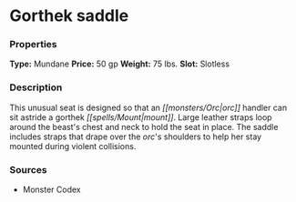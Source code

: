 ﻿---
Title: "Gorthek saddle"
Type: "Mundane"
Price: "50 gp"
Weight: "75 lbs."
Slot: "Slotless"
Description: |
  "This unusual seat is designed so that an orc handler can sit astride a gorthek mount. Large leather straps loop around the beast's chest and neck to hold the seat in place. The saddle includes straps that drape over the orc's shoulders to help her stay mounted during violent collisions."
Sources: "['Monster Codex']"
---

# Gorthek saddle

### Properties

**Type:** Mundane **Price:** 50 gp **Weight:** 75 lbs. **Slot:** Slotless

### Description

This unusual seat is designed so that an _[[monsters/Orc|orc]]_ handler can sit astride a gorthek _[[spells/Mount|mount]]_. Large leather straps loop around the beast's chest and neck to hold the seat in place. The saddle includes straps that drape over the _orc_'s shoulders to help her stay mounted during violent collisions.

### Sources

* Monster Codex